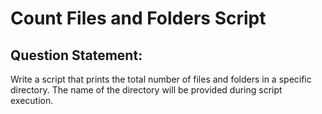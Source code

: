 # Count Files and Folders Script

## Question Statement:

Write a script that prints the total number of files and folders in a specific directory. The name of the directory will be provided during script execution.
